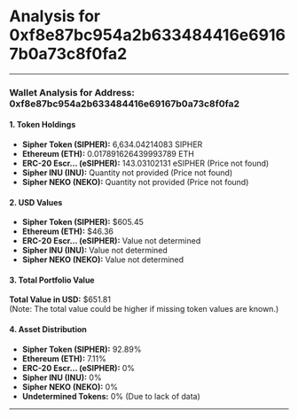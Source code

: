 # Analysis for 0xf8e87bc954a2b633484416e69167b0a73c8f0fa2

---
### Wallet Analysis for Address: 0xf8e87bc954a2b633484416e69167b0a73c8f0fa2

#### 1. Token Holdings
- **Sipher Token (SIPHER):** 6,634.04214083 SIPHER
- **Ethereum (ETH):** 0.017891626439993789 ETH
- **ERC-20 Escr... (eSIPHER):** 143.03102131 eSIPHER (Price not found)
- **Sipher INU (INU):** Quantity not provided (Price not found)
- **Sipher NEKO (NEKO):** Quantity not provided (Price not found)

#### 2. USD Values
- **Sipher Token (SIPHER):** $605.45
- **Ethereum (ETH):** $46.36
- **ERC-20 Escr... (eSIPHER):** Value not determined
- **Sipher INU (INU):** Value not determined
- **Sipher NEKO (NEKO):** Value not determined

#### 3. Total Portfolio Value
**Total Value in USD:** $651.81  
(Note: The total value could be higher if missing token values are known.)

#### 4. Asset Distribution
- **Sipher Token (SIPHER):** 92.89%
- **Ethereum (ETH):** 7.11%
- **ERC-20 Escr... (eSIPHER):** 0%
- **Sipher INU (INU):** 0%
- **Sipher NEKO (NEKO):** 0%
- **Undetermined Tokens:** 0% (Due to lack of data)

---